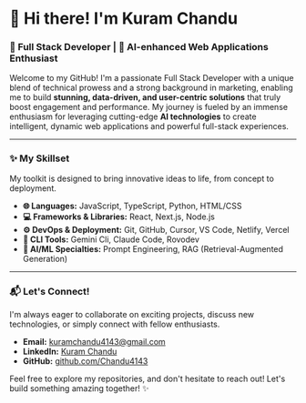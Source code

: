 # 👋 Hi there! I'm Kuram Chandu

### 🚀 Full Stack Developer | 🧠 AI-enhanced Web Applications Enthusiast

Welcome to my GitHub! I'm a passionate Full Stack Developer with a unique blend of technical prowess and a strong background in marketing, enabling me to build **stunning, data-driven, and user-centric solutions** that truly boost engagement and performance. My journey is fueled by an immense enthusiasm for leveraging cutting-edge **AI technologies** to create intelligent, dynamic web applications and powerful full-stack experiences.

---

### ✨ My Skillset

My toolkit is designed to bring innovative ideas to life, from concept to deployment.

*   **🌐 Languages:** JavaScript, TypeScript, Python, HTML/CSS
*   **💻 Frameworks & Libraries:** React, Next.js, Node.js
*   **⚙️ DevOps & Deployment:** Git, GitHub, Cursor, VS Code, Netlify, Vercel
*   **🚀 CLI Tools:** Gemini Cli, Claude Code, Rovodev
*   **🧠 AI/ML Specialties:** Prompt Engineering, RAG (Retrieval-Augmented Generation)

---

### 📬 Let's Connect!

I'm always eager to collaborate on exciting projects, discuss new technologies, or simply connect with fellow enthusiasts.

*   **Email:** kuramchandu4143@gmail.com
*   **LinkedIn:** [Kuram Chandu](https://www.linkedin.com/in/kuram-chandu-4b7593256/) 
*   **GitHub:** [github.com/Chandu4143](https://github.com/Chandu4143)

Feel free to explore my repositories, and don't hesitate to reach out! Let's build something amazing together! ✨
